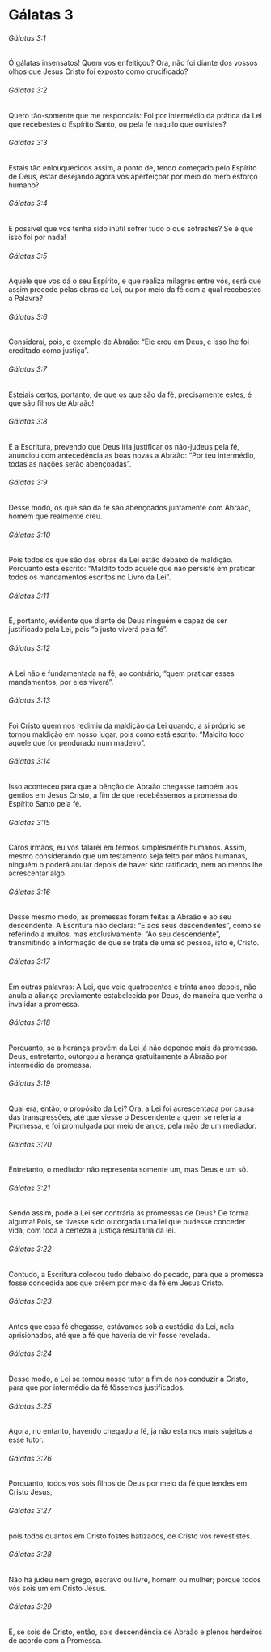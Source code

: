 # Gálatas 3

###### Gálatas 3:1

Ó gálatas insensatos! Quem vos enfeitiçou? Ora, não foi diante dos vossos olhos que Jesus Cristo foi exposto como crucificado?

###### Gálatas 3:2

Quero tão-somente que me respondais: Foi por intermédio da prática da Lei que recebestes o Espírito Santo, ou pela fé naquilo que ouvistes?

###### Gálatas 3:3

Estais tão enlouquecidos assim, a ponto de, tendo começado pelo Espírito de Deus, estar desejando agora vos aperfeiçoar por meio do mero esforço humano?

###### Gálatas 3:4

É possível que vos tenha sido inútil sofrer tudo o que sofrestes? Se é que isso foi por nada!

###### Gálatas 3:5

Aquele que vos dá o seu Espírito, e que realiza milagres entre vós, será que assim procede pelas obras da Lei, ou por meio da fé com a qual recebestes a Palavra?

###### Gálatas 3:6

Considerai, pois, o exemplo de Abraão: “Ele creu em Deus, e isso lhe foi creditado como justiça”.

###### Gálatas 3:7

Estejais certos, portanto, de que os que são da fé, precisamente estes, é que são filhos de Abraão!

###### Gálatas 3:8

E a Escritura, prevendo que Deus iria justificar os não-judeus pela fé, anunciou com antecedência as boas novas a Abraão: “Por teu intermédio, todas as nações serão abençoadas”.

###### Gálatas 3:9

Desse modo, os que são da fé são abençoados juntamente com Abraão, homem que realmente creu.

###### Gálatas 3:10

Pois todos os que são das obras da Lei estão debaixo de maldição. Porquanto está escrito: “Maldito todo aquele que não persiste em praticar todos os mandamentos escritos no Livro da Lei”.

###### Gálatas 3:11

É, portanto, evidente que diante de Deus ninguém é capaz de ser justificado pela Lei, pois “o justo viverá pela fé”.

###### Gálatas 3:12

A Lei não é fundamentada na fé; ao contrário, “quem praticar esses mandamentos, por eles viverá”.

###### Gálatas 3:13

Foi Cristo quem nos redimiu da maldição da Lei quando, a si próprio se tornou maldição em nosso lugar, pois como está escrito: “Maldito todo aquele que for pendurado num madeiro”.

###### Gálatas 3:14

Isso aconteceu para que a bênção de Abraão chegasse também aos gentios em Jesus Cristo, a fim de que recebêssemos a promessa do Espírito Santo pela fé.

###### Gálatas 3:15

Caros irmãos, eu vos falarei em termos simplesmente humanos. Assim, mesmo considerando que um testamento seja feito por mãos humanas, ninguém o poderá anular depois de haver sido ratificado, nem ao menos lhe acrescentar algo.

###### Gálatas 3:16

Desse mesmo modo, as promessas foram feitas a Abraão e ao seu descendente. A Escritura não declara: “E aos seus descendentes”, como se referindo a muitos, mas exclusivamente: “Ao seu descendente”, transmitindo a informação de que se trata de uma só pessoa, isto é, Cristo.

###### Gálatas 3:17

Em outras palavras: A Lei, que veio quatrocentos e trinta anos depois, não anula a aliança previamente estabelecida por Deus, de maneira que venha a invalidar a promessa.

###### Gálatas 3:18

Porquanto, se a herança provém da Lei já não depende mais da promessa. Deus, entretanto, outorgou a herança gratuitamente a Abraão por intermédio da promessa.

###### Gálatas 3:19

Qual era, então, o propósito da Lei? Ora, a Lei foi acrescentada por causa das transgressões, até que viesse o Descendente a quem se referia a Promessa, e foi promulgada por meio de anjos, pela mão de um mediador.

###### Gálatas 3:20

Entretanto, o mediador não representa somente um, mas Deus é um só.

###### Gálatas 3:21

Sendo assim, pode a Lei ser contrária às promessas de Deus? De forma alguma! Pois, se tivesse sido outorgada uma lei que pudesse conceder vida, com toda a certeza a justiça resultaria da lei.

###### Gálatas 3:22

Contudo, a Escritura colocou tudo debaixo do pecado, para que a promessa fosse concedida aos que crêem por meio da fé em Jesus Cristo.

###### Gálatas 3:23

Antes que essa fé chegasse, estávamos sob a custódia da Lei, nela aprisionados, até que a fé que haveria de vir fosse revelada.

###### Gálatas 3:24

Desse modo, a Lei se tornou nosso tutor a fim de nos conduzir a Cristo, para que por intermédio da fé fôssemos justificados.

###### Gálatas 3:25

Agora, no entanto, havendo chegado a fé, já não estamos mais sujeitos a esse tutor.

###### Gálatas 3:26

Porquanto, todos vós sois filhos de Deus por meio da fé que tendes em Cristo Jesus,

###### Gálatas 3:27

pois todos quantos em Cristo fostes batizados, de Cristo vos revestistes.

###### Gálatas 3:28

Não há judeu nem grego, escravo ou livre, homem ou mulher; porque todos vós sois um em Cristo Jesus.

###### Gálatas 3:29

E, se sois de Cristo, então, sois descendência de Abraão e plenos herdeiros de acordo com a Promessa.


